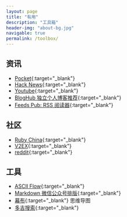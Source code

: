 ```yaml
---
layout: page
title: "有用"
description: "工具箱"
header-img: "about-bg.jpg"
navigable: true
permalink: /toolbox/
---
```


## 资讯

* [Pocket](https://getpocket.com/){:target="_blank"}
* [Hack News](https://news.ycombinator.com/news){:target="_blank"}
* [Youtube](https://www.youtube.com/){:target="_blank"}
* [BlogHub 独立个人博客推荐](https://bloghub.fun/){:target="_blank"}
* [Feeds Pub: RSS 阅读器](https://feeds.pub/){:target="_blank"}

## 社区

* [Ruby China](https://ruby-china.org/){:target="_blank"}
* [V2EX](https://v2ex.com/){:target="_blank"}
* [reddit](https://www.reddit.com/){:target="_blank"}

## 工具

* [ASCII Flow](http://asciiflow.com/){:target="_blank"}
* [Markdown 微信公众号排版](https://mdnice.com/){:target="_blank"}
* [幕布](https://mubu.com/){:target="_blank"} 思维导图
* [多吉搜索](https://www.dogedoge.com/){:target="_blank"} 
